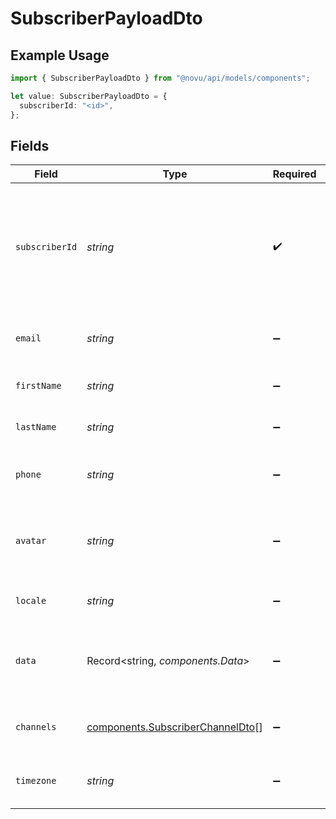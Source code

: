 # SubscriberPayloadDto

## Example Usage

```typescript
import { SubscriberPayloadDto } from "@novu/api/models/components";

let value: SubscriberPayloadDto = {
  subscriberId: "<id>",
};
```

## Fields

| Field                                                                                                             | Type                                                                                                              | Required                                                                                                          | Description                                                                                                       |
| ----------------------------------------------------------------------------------------------------------------- | ----------------------------------------------------------------------------------------------------------------- | ----------------------------------------------------------------------------------------------------------------- | ----------------------------------------------------------------------------------------------------------------- |
| `subscriberId`                                                                                                    | *string*                                                                                                          | :heavy_check_mark:                                                                                                | The internal identifier you used to create this subscriber, usually correlates to the id the user in your systems |
| `email`                                                                                                           | *string*                                                                                                          | :heavy_minus_sign:                                                                                                | The email address of the subscriber.                                                                              |
| `firstName`                                                                                                       | *string*                                                                                                          | :heavy_minus_sign:                                                                                                | The first name of the subscriber.                                                                                 |
| `lastName`                                                                                                        | *string*                                                                                                          | :heavy_minus_sign:                                                                                                | The last name of the subscriber.                                                                                  |
| `phone`                                                                                                           | *string*                                                                                                          | :heavy_minus_sign:                                                                                                | The phone number of the subscriber.                                                                               |
| `avatar`                                                                                                          | *string*                                                                                                          | :heavy_minus_sign:                                                                                                | An HTTP URL to the profile image of your subscriber.                                                              |
| `locale`                                                                                                          | *string*                                                                                                          | :heavy_minus_sign:                                                                                                | The locale of the subscriber.                                                                                     |
| `data`                                                                                                            | Record<string, *components.Data*>                                                                                 | :heavy_minus_sign:                                                                                                | An optional payload object that can contain any properties.                                                       |
| `channels`                                                                                                        | [components.SubscriberChannelDto](../../models/components/subscriberchanneldto.md)[]                              | :heavy_minus_sign:                                                                                                | An optional array of subscriber channels.                                                                         |
| `timezone`                                                                                                        | *string*                                                                                                          | :heavy_minus_sign:                                                                                                | The timezone of the subscriber.                                                                                   |